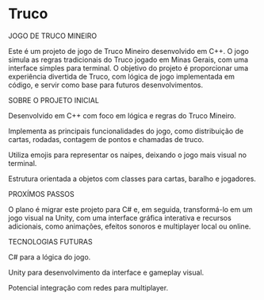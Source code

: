 # Truco

JOGO DE TRUCO MINEIRO 

Este é um projeto de jogo de Truco Mineiro desenvolvido em C++. O jogo simula as regras tradicionais do Truco jogado em Minas Gerais, com uma interface simples para terminal. O objetivo do projeto é proporcionar uma experiência divertida de Truco, com lógica de jogo implementada em código, e servir como base para futuros desenvolvimentos.


SOBRE O PROJETO INICIAL

Desenvolvido em C++ com foco em lógica e regras do Truco Mineiro.

Implementa as principais funcionalidades do jogo, como distribuição de cartas, rodadas, contagem de pontos e chamadas de truco.

Utiliza emojis para representar os naipes, deixando o jogo mais visual no terminal.

Estrutura orientada a objetos com classes para cartas, baralho e jogadores.



PROXÍMOS PASSOS

O plano é migrar este projeto para C# e, em seguida, transformá-lo em um jogo visual na Unity, com uma interface gráfica interativa e recursos adicionais, como animações, efeitos sonoros e multiplayer local ou online.



TECNOLOGIAS FUTURAS

C# para a lógica do jogo.

Unity para desenvolvimento da interface e gameplay visual.

Potencial integração com redes para multiplayer.



